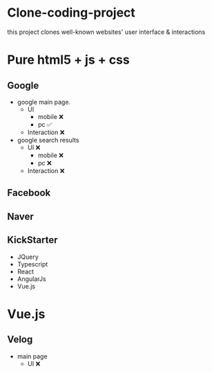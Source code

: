 # Clone-coding-project

this project clones well-known websites' user interface & interactions 

# Pure html5 + js + css

## Google
- google main page.
  - UI 
    - mobile ❌
    - pc ✅
  - Interaction ❌
- google search results
  - UI ❌
    - mobile ❌
    - pc ❌
  - Interaction ❌

## Facebook

## Naver

## KickStarter

- JQuery
- Typescript
- React
- AngularJs
- Vue.js


# Vue.js

## Velog
- main page
  - UI ❌
  
